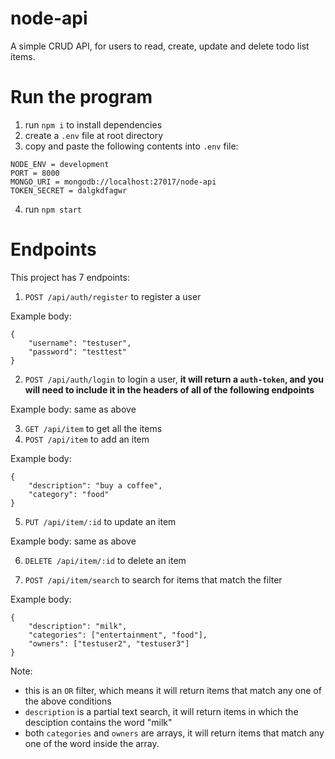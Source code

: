 # node-api
A simple CRUD API, for users to read, create, update and delete todo list items.

# Run the program
1. run `npm i` to install dependencies
2. create a `.env` file at root directory
3. copy and paste the following contents into `.env` file:
```
NODE_ENV = development
PORT = 8000
MONGO_URI = mongodb://localhost:27017/node-api
TOKEN_SECRET = dalgkdfagwr
```
4. run `npm start` 

# Endpoints
This project has 7 endpoints:
1. `POST /api/auth/register` to register a user

Example body: 
```
{
    "username": "testuser",
    "password": "testtest"
}
```

2. `POST /api/auth/login` to login a user, <b>it will return a `auth-token`, and you will need to include it in the headers of all of the following endpoints</b>

Example body: same as above

3. `GET /api/item` to get all the items
4. `POST /api/item` to add an item

Example body: 
```
{
    "description": "buy a coffee",
    "category": "food"
}
```
5. `PUT /api/item/:id` to update an item

Example body: same as above

6. `DELETE /api/item/:id` to delete an item

7. `POST /api/item/search` to search for items that match the filter

Example body: 
```
{
    "description": "milk",
    "categories": ["entertainment", "food"],
    "owners": ["testuser2", "testuser3"]
}
```
Note: 
- this is an `OR` filter, which means it will return items that match any one of the above conditions
- `description` is a partial text search, it will return items in which the desciption contains the word "milk"
- both `categories` and `owners` are arrays, it will return items that match any one of the word inside the array. 
